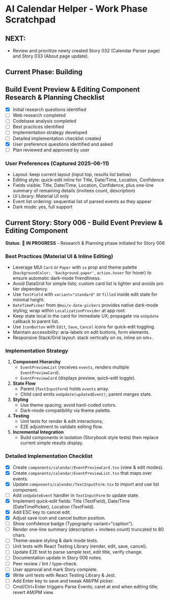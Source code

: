 # AI Calendar Helper - Work Phase Scratchpad

## NEXT:

- Review and prioritize newly created Story 032 (Calendar Parser page) and Story 033 (About page update).

## Current Phase: Building

## Build Event Preview & Editing Component Research & Planning Checklist

- [x] Initial research questions identified
- [ ] Web research completed
- [ ] Codebase analysis completed
- [ ] Best practices identified
- [ ] Implementation strategy developed
- [ ] Detailed implementation checklist created
- [x] User preference questions identified and asked
- [ ] Plan reviewed and approved by user

### User Preferences (Captured 2025-06-11)

- Layout: keep current layout (input top, results list below)
- Editing style: quick-edit inline for Title, Date/Time, Location, Confidence
- Fields visible: Title, Date/Time, Location, Confidence, plus one-line summary of remaining details (invitees count, description)
- UI Library: Material UI only
- Event list ordering: sequential list of parsed events as they appear
- Dark mode: yes, full support

## Current Story: Story 006 - Build Event Preview & Editing Component

**Status**: 🚧 **IN PROGRESS** - Research & Planning phase initiated for Story 006

### Best Practices (Material UI & Inline Editing)

- Leverage MUI `Card` or `Paper` with `sx` prop and theme palette (`backgroundColor: 'background.paper'`, `action.hover` for hover) to ensure automatic dark-mode friendliness.
- Avoid DataGrid for simple lists; custom card list is lighter and avoids pro tier dependency.
- Use `TextField` with `variant="standard"` or `filled` inside edit state for minimal height.
- `DateTimePicker` from `@mui/x-date-pickers` provides native dark-mode styling; wrap within `LocalizationProvider` at app root.
- Keep state local in the card for immediate UX; propagate via `onUpdate` callback to parent list.
- Use `IconButton` with `Edit`, `Save`, `Cancel` icons for quick-edit toggling.
- Maintain accessibility: aria-labels on edit buttons, form elements.
- Responsive Stack/Grid layout: stack vertically on xs, inline on sm+.

### Implementation Strategy

1. **Component Hierarchy**
   - `EventPreviewList` (receives `events`, renders multiple `EventPreviewCard`).
   - `EventPreviewCard` (displays preview, quick-edit toggle).
2. **State Flow**
   - Parent (`TextInputForm`) holds `events` array.
   - Child card emits `onUpdate(updatedEvent)`; parent merges state.
3. **Styling**
   - Use theme spacing; avoid hard-coded colors.
   - Dark-mode compatibility via theme palette.
4. **Testing**
   - Unit tests for render & edit interactions;
   - E2E adjustment to validate editing flow.
5. **Incremental Integration**
   - Build components in isolation (Storybook style tests) then replace current simple results display.

### Detailed Implementation Checklist

- [x] Create `components/calendar/EventPreviewCard.tsx` (view & edit modes).
- [x] Create `components/calendar/EventPreviewList.tsx` that maps over events.
- [x] Update `components/calendar/TextInputForm.tsx` to import and use list component.
- [ ] Add `onUpdateEvent` handler in `TextInputForm` to update state.
- [x] Implement quick-edit fields: Title (TextField), Date/Time (DateTimePicker), Location (TextField).
- [x] Add ESC key to cancel edit.
- [x] Adjust save icon and cancel button position.
- [ ] Show confidence badge (Typography variant="caption").
- [ ] Render one-line summary (description + invitees count) truncated to 80 chars.
- [ ] Theme-aware styling & dark mode tests.
- [ ] Unit tests with React Testing Library (render, edit, save, cancel).
- [ ] Update E2E test to parse sample text, edit title, verify change.
- [ ] Documentation update in Story 006 notes.
- [ ] Peer review / lint / type-check.
- [ ] User approval and mark Story complete.
- [x] Write unit tests with React Testing Library & Jest.
- [ ] Add Enter key to save and tweak AM/PM picker.
- [ ] Cmd/Ctrl+Enter triggers Parse Events; caret at end when editing title; revert AM/PM view.
